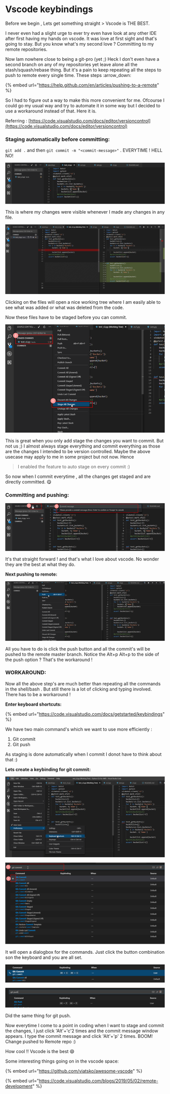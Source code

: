 # Vscode keybindings

Before we begin , Lets get something straight > Vscode is THE BEST.&#x20;

I never even had a slight urge to ever try even have look at any other IDE after first having my hands on vscode. It was love at first sight and that's going to stay. But you know what's my second love ? Committing to my remote repositories. &#x20;

Now Iam nowhere close to being a git-pro (yet ;)  Heck I don't even have a second branch on any of my repositories yet leave alone all the stash/squash/rebase thing. But it's a pain to keep repeating all the steps to push to remote every single time. These steps :arrow\_down:&#x20;

{% embed url="https://help.github.com/en/articles/pushing-to-a-remote" %}

So I had to figure out a way to make this more convenient for me. Ofcourse I could go my usual way and try to automate it in some way but I decided to use a workaround instead of that. Here it is.

Referring : [https://code.visualstudio.com/docs/editor/versioncontrol](https://code.visualstudio.com/docs/editor/versioncontrol)

### Staging automatically before committing:

`git add .` and then  `git commit -m "<commit-message>"` . EVERYTIME ! HELL NO!&#x20;

![](<../../../.gitbook/assets/image (47).png>)

This is where my changes were visible whenever I made any changes in any file.

![](<../../../.gitbook/assets/image (48).png>)

Clicking on the files will open a nice working tree where I am easily able to see what was added or what was deleted from the code.

Now these files have to be staged before you can commit.&#x20;

![1. Click stage changes 2. The staged changes will be visible](<../../../.gitbook/assets/image (49).png>)

This is great when you only add stage the changes you want to commit. But not us ;) I almost always stage everything and commit everything as those are the changes I intended to be version controlled. Maybe the above usecase may apply to me in some project but not now. Hence&#x20;

> I enabled the feature to auto stage on every commit :)

So now when I commit everytime , all the changes get staged and are directly committed. :yum:&#x20;

### Committing and pushing:

![1. Click the commit button 2.Write the commit message and hit enter](<../../../.gitbook/assets/image (50).png>)

It's that straight forward ! and that's what I love about vscode. No wonder they are the best at what they do.&#x20;

**Next pushing to remote:**

![](<../../../.gitbook/assets/image (51).png>)

All you have to do is click the push button and all the commit's will be pushed to the remote master branch. Notice the Alt+p Alt+p to the side of the push option ? That's the workaround !

### WORKAROUND:

Now all the above step's are much better than repeating all the commands in the shell/bash . But still there is a lot of clicking and typing involved. There has to be a    workaround !

**Enter keyboard shortcuts:**

{% embed url="https://code.visualstudio.com/docs/getstarted/keybindings" %}

&#x20;We have two main command's which we want to use more efficiently :

1. Git commit
2. Git push

As staging is done automatically when I commit I donot have to think about that :)

**Lets create a keybinding for git commit:**

![Go To File>Preferences>Keyboard Shortcuts](<../../../.gitbook/assets/image (52).png>)

![1. Type git commit in the filter box 2. Click the add button to assign a key binding](<../../../.gitbook/assets/image (53).png>)

&#x20;It will open a dialogbox for the commands. Just click the button combination son the keyboard and you are all set.

![I chose Alt+c two times to commit](<../../../.gitbook/assets/image (54).png>)

![](<../../../.gitbook/assets/image (55).png>)

Did the same thing for git push.

Now everytime I come to a point in coding when I want to stage and commit the changes, I just click 'Alt'+'c'2 times and the commit message window appears. I type the commit message and click 'Alt'+'p' 2 times. BOOM! Change pushed to Remote repo :)

How cool !! Vscode is the best :smile:&#x20;

Some interesting things going on in the vscode space:

{% embed url="https://github.com/viatsko/awesome-vscode" %}

{% embed url="https://code.visualstudio.com/blogs/2019/05/02/remote-development" %}







